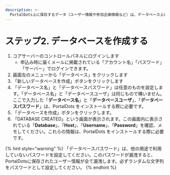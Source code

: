 ```yaml
---
description: >-
  PortalDots上に保存するデータ（ユーザー情報や参加企画情報など）は、データベース上に保存されます。PortalDotsのインストール前に、あらかじめデータベースを作成しておきます。
---
```


# ステップ2. データベースを作成する

1. コアサーバーのコントロールパネルにログインします
   * 申込み時に届くメールに掲載されている「アカウント名」「パスワード」「サーバー」でログインできます。
2. 画面左のメニューから「データベース」をクリックします
3. 「新しいデータベースを作成」ボタンをクリックします
4. 「データベース名」と「データベースパスワード」は任意のものを設定します。「データベース名」と「データベースユーザ」は同じもので構いません。ここで入力した「**データベース名**」と「**データベースユーザ**」、「**データベースパスワード**」は、PortalDots をインストールする際に必要です。
5. 「データベースを作成」ボタンをクリックします。
6. 「DATABASE CREATED」という画面が表示されます。この画面内に表示されている「**Database**」、「**Host**」、「**Username**」、「**Password**」を確認、メモしてください。これらの情報は、PortalDots をインストールする際に必要です。

{% hint style="warning" %}
「データベースパスワード」は、他の用途で利用していないパスワードを設定してください。このパスワードが漏洩すると、PortalDotsに保存されたユーザー情報が全て漏洩します。必ずランダムな文字列をパスワードとして設定してください。
{% endhint %}

